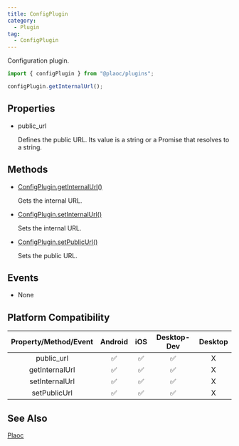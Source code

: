 ```yaml
---
title: ConfigPlugin
category:
  - Plugin
tag:
  - ConfigPlugin
---
```


Configuration plugin.

```js
import { configPlugin } from "@plaoc/plugins";

configPlugin.getInternalUrl();
```

## Properties

- public_url

  Defines the public URL.
  Its value is a string or a Promise that resolves to a string.

## Methods  

- [ConfigPlugin.getInternalUrl()]()

  Gets the internal URL.

- [ConfigPlugin.setInternalUrl()]()

  Sets the internal URL.

- [ConfigPlugin.setPublicUrl()]()

  Sets the public URL.

## Events  

- None

## Platform Compatibility

| Property/Method/Event | Android | iOS | Desktop-Dev | Desktop |
|:---------------------:|:-------:|:---:|:-----------:|:-------:|
| public_url           | ✅      | ✅  | ✅          | X       |  
| getInternalUrl       | ✅      | ✅  | ✅          | X       |
| setInternalUrl       | ✅      | ✅  | ✅          | X       |
| setPublicUrl         | ✅      | ✅  | ✅          | X       |

## See Also

[Plaoc](../../)